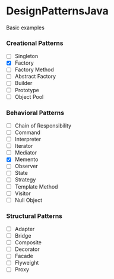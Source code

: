 # DesignPatternsJava
Basic examples

### Creational Patterns
- [ ] Singleton
- [x] Factory
- [ ] Factory Method
- [ ] Abstract Factory
- [ ] Builder
- [ ] Prototype
- [ ] Object Pool

### Behavioral Patterns
- [ ] Chain of Responsibility
- [ ] Command
- [ ] Interpreter
- [ ] Iterator
- [ ] Mediator
- [x] Memento
- [ ] Observer
- [ ] State
- [ ] Strategy
- [ ] Template Method
- [ ] Visitor
- [ ] Null Object

### Structural Patterns
- [ ] Adapter 
- [ ] Bridge
- [ ] Composite
- [ ] Decorator
- [ ] Facade
- [ ] Flyweight
- [ ] Proxy
